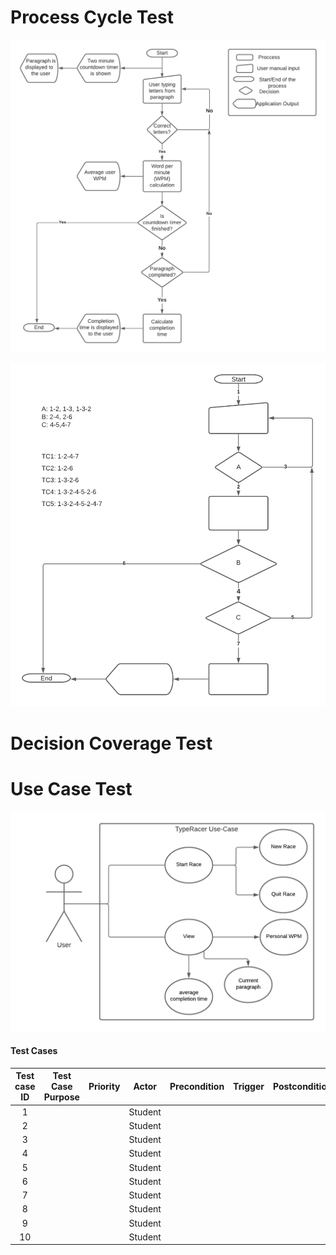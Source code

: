 # Process Cycle Test 

![alt text](/PCT.png)

![alt text](/PCT-2.png)

# Decision Coverage Test

# Use Case Test
![alt text](/UseCase.png)
#### Test Cases
|Test case ID|Test Case Purpose|Priority|Actor   |Precondition|Trigger|Postconditions|
|:----------:|:---------------:|:------:|:------:|:----------:|:-----:|:------------:|
| 1          |                 |        |Student |            |       |              |
| 2          |                 |        |Student |            |       |              |
| 3          |                 |        |Student |            |       |              |
| 4          |                 |        |Student |            |       |              |
| 5          |                 |        |Student |            |       |              |
| 6          |                 |        |Student |            |       |              |
| 7          |                 |        |Student |            |       |              |
| 8          |                 |        |Student |            |       |              |
| 9          |                 |        |Student |            |       |              |
| 10         |                 |        |Student |            |       |              |
